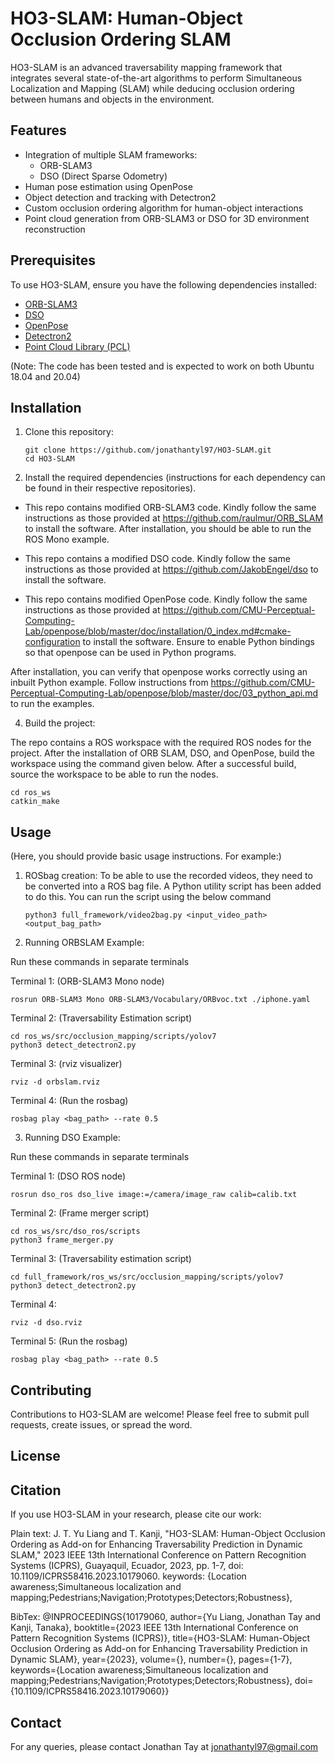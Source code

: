 # HO3-SLAM: Human-Object Occlusion Ordering SLAM

HO3-SLAM is an advanced traversability mapping framework that integrates several state-of-the-art algorithms to perform Simultaneous Localization and Mapping (SLAM) while deducing occlusion ordering between humans and objects in the environment.

## Features

- Integration of multiple SLAM frameworks:
  - ORB-SLAM3
  - DSO (Direct Sparse Odometry)
- Human pose estimation using OpenPose
- Object detection and tracking with Detectron2
- Custom occlusion ordering algorithm for human-object interactions
- Point cloud generation from ORB-SLAM3 or DSO for 3D environment reconstruction

## Prerequisites

To use HO3-SLAM, ensure you have the following dependencies installed:

- [ORB-SLAM3](https://github.com/UZ-SLAMLab/ORB_SLAM3)
- [DSO](https://github.com/JakobEngel/dso)
- [OpenPose](https://github.com/CMU-Perceptual-Computing-Lab/openpose)
- [Detectron2](https://github.com/facebookresearch/detectron2)
- [Point Cloud Library (PCL)](https://pointclouds.org/)

(Note: The code has been tested and is expected to work on both Ubuntu 18.04 and 20.04)

## Installation

1. Clone this repository:
   ```
   git clone https://github.com/jonathantyl97/HO3-SLAM.git
   cd HO3-SLAM
   ```

2. Install the required dependencies (instructions for each dependency can be found in their respective repositories).

- This repo contains modified ORB-SLAM3 code. Kindly follow the same instructions as those provided at https://github.com/raulmur/ORB_SLAM to install the software. After installation, you should be able to run the ROS Mono example.
  
- This repo contains a modified DSO code. Kindly follow the same instructions as those provided at https://github.com/JakobEngel/dso to install the software.
  
- This repo contains modified OpenPose code. Kindly follow the same instructions as those provided at https://github.com/CMU-Perceptual-Computing-Lab/openpose/blob/master/doc/installation/0_index.md#cmake-configuration to install the software. Ensure to enable Python bindings so that openpose can be used in Python programs.

After installation, you can verify that openpose works correctly using an inbuilt Python example. Follow instructions from https://github.com/CMU-Perceptual-Computing-Lab/openpose/blob/master/doc/03_python_api.md to run the examples.

4. Build the project:

The repo contains a ROS workspace with the required ROS nodes for the project. After the installation of ORB SLAM, DSO, and OpenPose, build the workspace using the command given below. After a successful build, source the workspace to be able to run the nodes. 
   ```
   cd ros_ws
   catkin_make
   ```

## Usage

(Here, you should provide basic usage instructions. For example:)

1. ROSbag creation:
To be able to use the recorded videos, they need to be converted into a ROS bag file. A Python utility script has been added to do this. You can run the script using the below command
   ```
   python3 full_framework/video2bag.py <input_video_path> <output_bag_path>
   ```
2. Running ORBSLAM Example:

Run these commands in separate terminals

Terminal 1: (ORB-SLAM3 Mono node)
   ```
rosrun ORB-SLAM3 Mono ORB-SLAM3/Vocabulary/ORBvoc.txt ./iphone.yaml
   ```
Terminal 2: (Traversability Estimation script)
   ```
cd ros_ws/src/occlusion_mapping/scripts/yolov7
python3 detect_detectron2.py
   ```
Terminal 3: (rviz visualizer)
   ```
rviz -d orbslam.rviz
   ```
Terminal 4: (Run the rosbag)
   ```
rosbag play <bag_path> --rate 0.5
   ```
3. Running DSO Example:

Run these commands in separate terminals

Terminal 1: (DSO ROS node)
   ```
rosrun dso_ros dso_live image:=/camera/image_raw calib=calib.txt
   ```
Terminal 2: (Frame merger script)
   ```
cd ros_ws/src/dso_ros/scripts
python3 frame_merger.py
   ```
Terminal 3: (Traversability estimation script)
   ```
cd full_framework/ros_ws/src/occlusion_mapping/scripts/yolov7
python3 detect_detectron2.py
   ```
Terminal 4:
   ```
rviz -d dso.rviz
   ```
Terminal 5: (Run the rosbag)
   ```
rosbag play <bag_path> --rate 0.5
   ```

## Contributing

Contributions to HO3-SLAM are welcome! Please feel free to submit pull requests, create issues, or spread the word.

## License


## Citation

If you use HO3-SLAM in your research, please cite our work:

Plain text:
J. T. Yu Liang and T. Kanji, "HO3-SLAM: Human-Object Occlusion Ordering as Add-on for Enhancing Traversability Prediction in Dynamic SLAM," 2023 IEEE 13th International Conference on Pattern Recognition Systems (ICPRS), Guayaquil, Ecuador, 2023, pp. 1-7, doi: 10.1109/ICPRS58416.2023.10179060. keywords: {Location awareness;Simultaneous localization and mapping;Pedestrians;Navigation;Prototypes;Detectors;Robustness},


BibTex:
@INPROCEEDINGS{10179060,
  author={Yu Liang, Jonathan Tay and Kanji, Tanaka},
  booktitle={2023 IEEE 13th International Conference on Pattern Recognition Systems (ICPRS)}, 
  title={HO3-SLAM: Human-Object Occlusion Ordering as Add-on for Enhancing Traversability Prediction in Dynamic SLAM}, 
  year={2023},
  volume={},
  number={},
  pages={1-7},
  keywords={Location awareness;Simultaneous localization and mapping;Pedestrians;Navigation;Prototypes;Detectors;Robustness},
  doi={10.1109/ICPRS58416.2023.10179060}}

## Contact

For any queries, please contact Jonathan Tay at jonathantyl97@gmail.com
